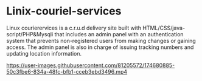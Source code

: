 # Linix-couriel-services
Linux courierervices is a c.r.u.d delivery site built with HTML/CSS/java-script/PHP&amp;Mysqli that includes an admin panel with an authentication system that prevents non-registered users from making changes or gaining access. The admin panel is also in charge of issuing tracking numbers and updating location information.





https://user-images.githubusercontent.com/81205572/174680885-50c3fbe6-834a-48fc-bfb1-cceb3ebd3496.mp4

